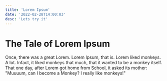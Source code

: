 ```yaml
---
title: 'Lorem Ipsum'
date: '2022-02-28T14:00:03'
desc: 'Lets try it'
---
```


# The Tale of Lorem Ipsum
Once, there was a great Lorem. Lorem Ipsum, that is. Lorem liked monkeys. A lot. Infact, it liked monkeys that much, that it wanted to be a monkey itself.
That one day, after Lorem got home from School, it asked its mother: "Muuuum, can I become a Monkey? I really like monkeys!"